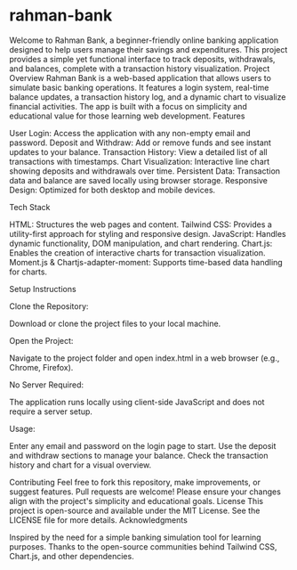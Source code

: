 ﻿# rahman-bank


Welcome to Rahman Bank, a beginner-friendly online banking application designed to help users manage their savings and expenditures. This project provides a simple yet functional interface to track deposits, withdrawals, and balances, complete with a transaction history visualization.
Project Overview
Rahman Bank is a web-based application that allows users to simulate basic banking operations. It features a login system, real-time balance updates, a transaction history log, and a dynamic chart to visualize financial activities. The app is built with a focus on simplicity and educational value for those learning web development.
Features

User Login: Access the application with any non-empty email and password.
Deposit and Withdraw: Add or remove funds and see instant updates to your balance.
Transaction History: View a detailed list of all transactions with timestamps.
Chart Visualization: Interactive line chart showing deposits and withdrawals over time.
Persistent Data: Transaction data and balance are saved locally using browser storage.
Responsive Design: Optimized for both desktop and mobile devices.

Tech Stack

HTML: Structures the web pages and content.
Tailwind CSS: Provides a utility-first approach for styling and responsive design.
JavaScript: Handles dynamic functionality, DOM manipulation, and chart rendering.
Chart.js: Enables the creation of interactive charts for transaction visualization.
Moment.js & Chartjs-adapter-moment: Supports time-based data handling for charts.

Setup Instructions

Clone the Repository:

Download or clone the project files to your local machine.


Open the Project:

Navigate to the project folder and open index.html in a web browser (e.g., Chrome, Firefox).


No Server Required:

The application runs locally using client-side JavaScript and does not require a server setup.


Usage:

Enter any email and password on the login page to start.
Use the deposit and withdraw sections to manage your balance.
Check the transaction history and chart for a visual overview.



Contributing
Feel free to fork this repository, make improvements, or suggest features. Pull requests are welcome! Please ensure your changes align with the project's simplicity and educational goals.
License
This project is open-source and available under the MIT License. See the LICENSE file for more details.
Acknowledgments

Inspired by the need for a simple banking simulation tool for learning purposes.
Thanks to the open-source communities behind Tailwind CSS, Chart.js, and other dependencies.

